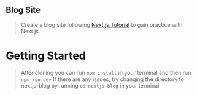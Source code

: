 ## Blog Site
> Create a blog site following [Next.js Tutorial](https://nextjs.org/learn-pages-router/basics/create-nextjs-app) to gain practice with Next.js

# Getting Started
> After cloning you can run `npm install` in your terminal and then run `npm run dev`
> If there are any issues, try changing the directory to nextjs-blog by running `cd nextjs-blog` in your terminal
